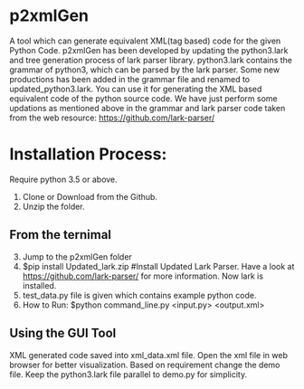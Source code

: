 # p2xmlGen
A tool which can generate equivalent XML(tag based) code for the given Python Code. 
p2xmlGen has been developed by updating the python3.lark and tree generation process of lark parser library. 
python3.lark contains the grammar of python3, which can be parsed by the lark parser. 
Some new productions has been added in the grammar file and renamed to updated_python3.lark.
You can use it for generating the XML based equivalent code of the python source code.
We have just perform some updations as mentioned above in the grammar and lark parser code taken from the web resource: https://github.com/lark-parser/

# Installation Process:

Require python 3.5 or above.

1. Clone or Download from the Github.
2. Unzip the folder.

## From the ternimal
3. Jump to the p2xmlGen folder
4. $pip install Updated_lark.zip  #Install Updated Lark Parser. Have a look at https://github.com/lark-parser/ for more information.
   Now lark is installed.
5. test_data.py file is given which contains example python code.
6. How to Run:
   $python command_line.py <input.py> <output.xml>
   
 ## Using the GUI Tool
 
XML generated code saved into xml_data.xml file. Open the xml file in web browser for better visualization.
Based on requirement change the demo file. Keep the python3.lark file parallel to demo.py for simplicity.
